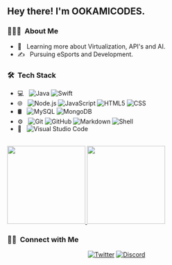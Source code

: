 <h2> Hey there! I'm OOKAMICODES.</h2>

<h3> 👨🏻‍💻 &nbsp;About Me </h3>


- 🌱 &nbsp; Learning more about Virtualization, API's and AI.
- ✍️ &nbsp; Pursuing eSports and Development.

<h3> 🛠 &nbsp;Tech Stack</h3>

- 💻 &nbsp;
  ![Java](https://img.shields.io/badge/-Java-333333?style=flat&logo=Java&logoColor=007396) ![Swift](https://img.shields.io/badge/-swift-333333?style=flat&logo=swift&logoColor=007396)
- 🌐 &nbsp;
  ![Node.js](https://img.shields.io/badge/-Node.js-333333?style=flat&logo=node.js)
  ![JavaScript](https://img.shields.io/badge/-JavaScript-333333?style=flat&logo=javascript)
  ![HTML5](https://img.shields.io/badge/-HTML5-333333?style=flat&logo=HTML5)
  ![CSS](https://img.shields.io/badge/-CSS-333333?style=flat&logo=CSS3&logoColor=1572B6)
- 🛢 &nbsp;
  ![MySQL](https://img.shields.io/badge/-MySQL-333333?style=flat&logo=mysql)
  ![MongoDB](https://img.shields.io/badge/-MongoDB-333333?style=flat&logo=mongodb)
- ⚙️ &nbsp;
  ![Git](https://img.shields.io/badge/-Git-333333?style=flat&logo=git)
  ![GitHub](https://img.shields.io/badge/-GitHub-333333?style=flat&logo=github)
  ![Markdown](https://img.shields.io/badge/-Markdown-333333?style=flat&logo=markdown)
  ![Shell](https://img.shields.io/badge/-shell-333333?style=flat&logo=shell)
- 🔧 &nbsp;
  ![Visual Studio Code](https://img.shields.io/badge/-Visual%20Studio%20Code-333333?style=flat&logo=visual-studio-code&logoColor=007ACC)



<br/>

<a href="https://github.com/ookamicodes">
  <img height="180em" src="https://github-readme-stats.vercel.app/api?username=ookamicodes&theme=buefy&show_icons=true" />
  <img height="180em" src="https://github-readme-stats.vercel.app/api/top-langs/?username=ookamicodes&theme=buefy&layout=compact" />
</a>

<br/>

<h3> 🤝🏻 &nbsp;Connect with Me </h3>

<p align="center">
<a href="https://twitter.com/ookamicodes"><img alt="Twitter" src="https://img.shields.io/badge/Twitter-ookamicodes-black?style=flat-square&logo=twitter"></a>
<a href="https://discord.gg/FGzCdtP"><img alt="Discord" src="https://img.shields.io/badge/Discord-ookamicodes server-black?style=flat-square&logo=discord"></a>

</p>
